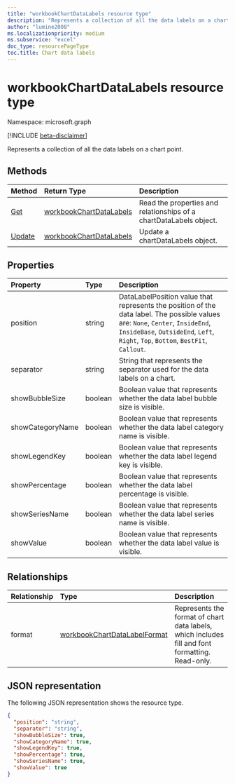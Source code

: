 ```yaml
---
title: "workbookChartDataLabels resource type"
description: "Represents a collection of all the data labels on a chart point."
author: "lumine2008"
ms.localizationpriority: medium
ms.subservice: "excel"
doc_type: resourcePageType
toc.title: Chart data labels
---
```


# workbookChartDataLabels resource type

Namespace: microsoft.graph

[!INCLUDE [beta-disclaimer](../../includes/beta-disclaimer.md)]

Represents a collection of all the data labels on a chart point.


## Methods

| Method		   | Return Type	|Description|
|:---------------|:--------|:----------|
|[Get](../api/chartdatalabels-get.md) | [workbookChartDataLabels](workbookchartdatalabels.md) |Read the properties and relationships of a chartDataLabels object.|
|[Update](../api/chartdatalabels-update.md) | [workbookChartDataLabels](workbookchartdatalabels.md)	|Update a chartDataLabels object. |

## Properties
| Property	   | Type	|Description|
|:---------------|:--------|:----------|
|position|string|DataLabelPosition value that represents the position of the data label. The possible values are: `None`, `Center`, `InsideEnd`, `InsideBase`, `OutsideEnd`, `Left`, `Right`, `Top`, `Bottom`, `BestFit`, `Callout`.|
|separator|string|String that represents the separator used for the data labels on a chart.|
|showBubbleSize|boolean|Boolean value that represents whether the data label bubble size is visible.|
|showCategoryName|boolean|Boolean value that represents whether the data label category name is visible.|
|showLegendKey|boolean|Boolean value that represents whether the data label legend key is visible.|
|showPercentage|boolean|Boolean value that represents whether the data label percentage is visible.|
|showSeriesName|boolean|Boolean value that represents whether the data label series name is visible.|
|showValue|boolean|Boolean value that represents whether the data label value is visible.|

## Relationships
| Relationship | Type	|Description|
|:---------------|:--------|:----------|
|format|[workbookChartDataLabelFormat](workbookchartdatalabelformat.md)|Represents the format of chart data labels, which includes fill and font formatting. Read-only.|

## JSON representation

The following JSON representation shows the resource type.

<!--{
  "blockType": "resource",
  "baseType": "microsoft.graph.entity",
  "optionalProperties": [],
  "@odata.type": "microsoft.graph.workbookChartDataLabels"
}-->

```json
{
  "position": "string",
  "separator": "string",
  "showBubbleSize": true,
  "showCategoryName": true,
  "showLegendKey": true,
  "showPercentage": true,
  "showSeriesName": true,
  "showValue": true
}

```

<!-- uuid: 8fcb5dbc-d5aa-4681-8e31-b001d5168d79
2015-10-25 14:57:30 UTC -->
<!--
{
  "type": "#page.annotation",
  "description": "workbookChartDataLabels resource",
  "keywords": "",
  "section": "documentation",
  "tocPath": "",
  "suppressions": []
}
-->


